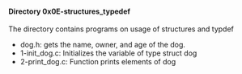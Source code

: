 #### Directory 0x0E-structures_typedef
The directory contains programs on usage of structures and typdef
* dog.h: gets the name, owner, and age of the dog.
* 1-init_dog.c: Initializes the variable of type struct dog
* 2-print_dog.c: Function prints elements of dog

